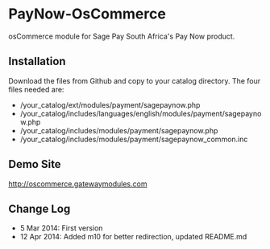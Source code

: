 PayNow-OsCommerce 
=================

osCommerce module for Sage Pay South Africa's Pay Now product.

Installation 
------------

Download the files from Github and copy to your catalog directory. The four files needed are:

* /your_catalog/ext/modules/payment/sagepaynow.php
* /your_catalog/includes/languages/english/modules/payment/sagepaynow.php
* /your_catalog/includes/modules/payment/sagepaynow.php
* /your_catalog/includes/modules/payment/sagepaynow_common.inc

Demo Site
---------
http://oscommerce.gatewaymodules.com

Change Log
----------
* 5 Mar 2014: First version
* 12 Apr 2014: Added m10 for better redirection, updated README.md
